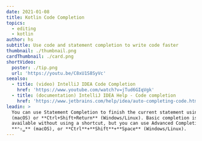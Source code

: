 ```yaml
---
date: 2021-01-08
title: Kotlin Code Completion
topics:
  - editing
  - kotlin
author: hs
subtitle: Use code and statement completion to write code faster
thumbnail: ./thumbnail.png
cardThumbnail: ./card.png
shortVideo:
  poster: ./tip.png
  url: 'https://youtu.be/C8xU1S8SyVc'
seealso:
  - title: (video) IntelliJ IDEA Code Completion
    href: 'https://www.youtube.com/watch?v=jTud6GIqVgk'
  - title: (documentation) IntelliJ IDEA Help - Code completion
    href: 'https://www.jetbrains.com/help/idea/auto-completing-code.html'
leadin: >
  You can use Statement Completion to finish the current statement using **⌘⇧⏎**
  (macOS) or **Ctrl+Shift+Return** (Windows/Linux). Basic completion is
  available without using a shortcut, but you can use Advanced Completion with
  **⌃⇧␣** (macOS), or **Ctrl**+**Shift**+**Space** (Windows/Linux).
---
```



